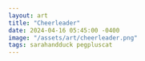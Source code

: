 ```yaml
---
layout: art
title: "Cheerleader"
date: 2024-04-16 05:45:00 -0400
image: "/assets/art/cheerleader.png"
tags: sarahandduck pegpluscat
---
```


